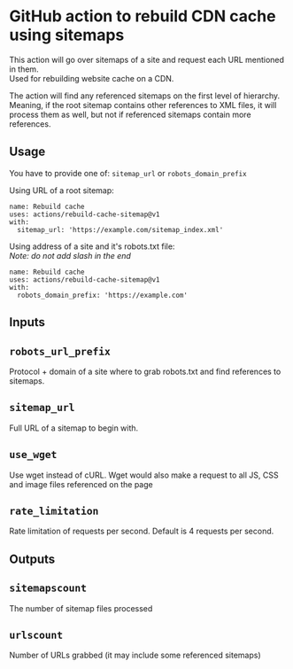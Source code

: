 # GitHub action to rebuild CDN cache using sitemaps

This action will go over sitemaps of a site and request each URL mentioned in them.   
Used for rebuilding website cache on a CDN. 

The action will find any referenced sitemaps on the first level of hierarchy.  
Meaning, if the root sitemap contains other references to XML files, it will process them as well, but not if referenced sitemaps contain more references.

## Usage
You have to provide one of: `sitemap_url` or `robots_domain_prefix` 

Using URL of a root sitemap:
```
name: Rebuild cache
uses: actions/rebuild-cache-sitemap@v1
with:
  sitemap_url: 'https://example.com/sitemap_index.xml'
```

Using address of a site and it's robots.txt file:  
*Note: do not add slash in the end*
```
name: Rebuild cache
uses: actions/rebuild-cache-sitemap@v1
with:
  robots_domain_prefix: 'https://example.com'
```



## Inputs

## `robots_url_prefix`
Protocol + domain of a site where to grab robots.txt and find references to sitemaps.

## `sitemap_url`
Full URL of a sitemap to begin with.

## `use_wget`
Use wget instead of cURL. Wget would also make a request to all JS, CSS and image files referenced on the page

## `rate_limitation`
Rate limitation of requests per second. Default is 4 requests per second.

## Outputs

## `sitemapscount`
The number of sitemap files processed

## `urlscount`
Number of URLs grabbed (it may include some referenced sitemaps)
